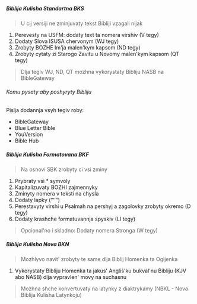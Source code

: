 ##### Biblija Kulisha Standartna BKS

> U cij versiji ne zminjuvaty tekst Bibliji vzagali nijak

1. Perevesty na USFM: dodaty text ta nomera virshiv (V tegy)
2. Dodaty Slova ISUSA chervonym (WJ tegy)
3. Zrobyty BOZHE Im'ja malen'kym kapsom (ND tegy)
4. Zrobyty cytaty zi Starogo Zavitu u Novomy malen'kym kapsom (QT tegy)

> Dlja tegiv WJ, ND, QT mozhna vykorystaty Bibliju NASB na BibleGateway

###### Komu pysaty aby poshyryty Bibliju

Pislja dodannja vsyh tegiv roby:

- BibleGateway
- Blue Letter Bible 
- YouVersion 
- Bible Hub 

##### Biblija Kulisha Formatovana BKF

> Na osnovi SBK zrobyty ci vsi zminy

1. Prybraty vsi \* symvoly
2. Kapitalizuvaty BOZHI zajmennyky
3. Zminyty nomera v teksti na chysla
4. Dodaty lapky (“‘’”)
5. Perestavyty virshi u Psalmah na pershyj a zagolovky zrobyty okremo (D tegy)
6. Dodaty krashche formatuvannja spyskiv (LI tegy)

> Opcional'no i skladno: Dodaty nomera Stronga (W tegy)

##### Biblija Kulisha Nova BKN

> Mozhlyvo navit' zrobyty te same dlja Biblij Homenka ta Ogijenka

1. Vykorystaty Bibliju Homenka ta jakus' Anglis'ku bukval'nu Bibliju (KJV abo NASB) dlja vypravlen' movy na suchasnu

> Mozhna shche konvertuvaty na latynky z diaktrykamy (NBKL - Nova Biblija Kulisha Latynkoju)
